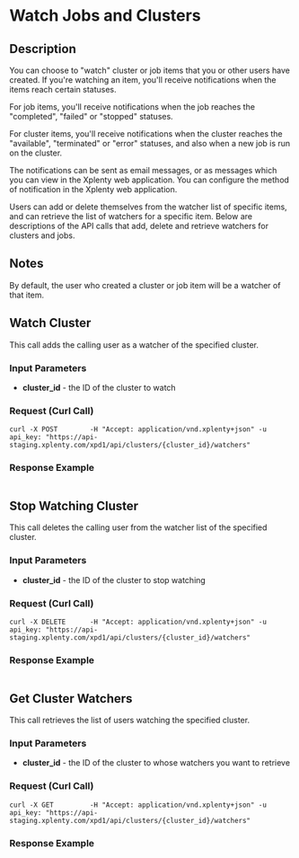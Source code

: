 # Watch Jobs and Clusters

## Description
You can choose to "watch" cluster or job items that you or other users have created. 
If you're watching an item, you'll receive notifications when the items reach certain statuses.

For job items, you'll receive notifications when the job reaches the "completed", "failed" or "stopped" statuses.

For cluster items, you'll receive notifications when the cluster reaches the "available", "terminated" or "error" statuses,
and also when a new job is run on the cluster.

The notifications can be sent as email messages, or as messages which you can view in the Xplenty web application.
You can configure the method of notification in the Xplenty web application.

Users can add or delete themselves from the watcher list of specific items, and can retrieve the list of watchers for a specific item.
Below are descriptions of the API calls that add, delete and retrieve watchers for clusters and jobs.

## Notes
By default, the user who created a cluster or job item will be a watcher of that item.

## Watch Cluster
This call adds the calling user as a watcher of the specified cluster.

### Input Parameters
* **cluster_id** - the ID of the cluster to watch

### Request (Curl Call)
```shell
curl -X POST   		-H "Accept: application/vnd.xplenty+json" -u api_key: "https://api-staging.xplenty.com/xpd1/api/clusters/{cluster_id}/watchers"
```

### Response Example
```json

```

## Stop Watching Cluster
This call deletes the calling user from the watcher list of the specified cluster.

### Input Parameters
* **cluster_id** - the ID of the cluster to stop watching

### Request (Curl Call)
```shell
curl -X DELETE   	-H "Accept: application/vnd.xplenty+json" -u api_key: "https://api-staging.xplenty.com/xpd1/api/clusters/{cluster_id}/watchers"
```

### Response Example
```json

```

## Get Cluster Watchers
This call retrieves the list of users watching the specified cluster.

### Input Parameters
* **cluster_id** - the ID of the cluster to whose watchers you want to retrieve

### Request (Curl Call)
```shell
curl -X GET   		-H "Accept: application/vnd.xplenty+json" -u api_key: "https://api-staging.xplenty.com/xpd1/api/clusters/{cluster_id}/watchers"
```

### Response Example
```json

```
